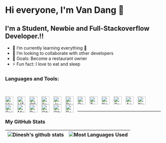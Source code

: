 # Hi everyone, I'm Van Dang 💩

## I'm a Student, Newbie and Full-Stackoverflow Developer.!!

-   🌱 I’m currently learning everything 🤣
-   👯 I’m looking to collaborate with other developers
-   🥅 Goals: Become a restaurant owner
-   ⚡ Fun fact: I love to eat and sleep

### Languages and Tools:

<br />

[<img align="left" alt="Visual Studio Code" width="26px" src="https://cdn.jsdelivr.net/gh/devicons/devicon/icons/vscode/vscode-original.svg" style="padding-right:10px;" />][vscode]
[<img align="left" alt="HTML5" width="26px" src="https://cdn.jsdelivr.net/gh/devicons/devicon/icons/html5/html5-original.svg" style="padding-right:10px;" />][html]
[<img align="left" alt="CSS3" width="26px" src="https://cdn.jsdelivr.net/gh/devicons/devicon/icons/css3/css3-original.svg" style="padding-right:10px;" />][cssplaylist]
[<img align="left" alt="Sass" width="26px" src="https://cdn.jsdelivr.net/gh/devicons/devicon/icons/sass/sass-original.svg" style="padding-right:10px;" />][sass]
[<img align="left" alt="JavaScript" width="26px" src="https://cdn.jsdelivr.net/gh/devicons/devicon/icons/javascript/javascript-original.svg" style="padding-right:10px;" />][jsplaylist]
[<img align="left" alt="React" width="26px" src="https://cdn.jsdelivr.net/gh/devicons/devicon/icons/react/react-original.svg" style="padding-right:10px;" />][reactplaylist]
[<img align="left" alt="Redux" width="26px" src="https://everyday.codes/wp-content/uploads/2020/01/0-U2DmhXYumRyXH6X1.png" style="padding-right:10px;" />][redux]
[<img align="left" alt="TypeScript" width="26px" src="https://cdn-icons-png.flaticon.com/512/5968/5968381.png" style="padding-right:10px;" />][tsplaylist]
[<img align="left" alt="NextJS" width="26px" src="https://camo.githubusercontent.com/c457309037aabdce151cc0e197d6db98234a31636ef41f2cc1c339832fe20de3/68747470733a2f2f63646e2e61757468302e636f6d2f626c6f672f6c6f676f732f6e6578746a732d6c6f676f2e706e67" style="padding-right:10px;" />][next]
[<img align="left" alt="GraphQL" width="26px" src="https://cdn.jsdelivr.net/gh/devicons/devicon/icons/graphql/graphql-plain.svg" style="padding-right:10px;" />][grql]
[<img align="left" alt="Angular" width="26px" src="https://seeklogo.com/images/A/angular-icon-logo-9946B9795D-seeklogo.com.png" style="padding-right:10px;" />][angular]
[<img align="left" alt="Node.js" width="26px" src="https://cdn.jsdelivr.net/gh/devicons/devicon/icons/nodejs/nodejs-original.svg" style="padding-right:10px;" />][nodejsplaylist]
[<img align="left" alt="SpingBoot" width="26px" src="https://i0.wp.com/totheinnovation.com/wp-content/uploads/2022/02/spring.png?resize=250%2C250&ssl=1" style="padding-right:10px;" />][spring]
[<img align="left" alt="MongoDB" width="26px" src="https://cdn.jsdelivr.net/gh/devicons/devicon/icons/mongodb/mongodb-original.svg" style="padding-right:10px;" />][mgdb]
[<img align="left" alt="PostgreSQL" width="26px" src="https://cdn-icons-png.flaticon.com/512/5968/5968342.png" style="padding-right:10px;" />][pg]
[<img align="left" alt="Git" width="26px" src="https://cdn.jsdelivr.net/gh/devicons/devicon/icons/git/git-original.svg" style="padding-right:10px;" />][git]
[<img align="left" alt="GitHub" width="26px" src="https://user-images.githubusercontent.com/3369400/139447912-e0f43f33-6d9f-45f8-be46-2df5bbc91289.png" style="padding-right:10px;" />][git]
[<img align="left" alt="Docker" width="26px" src="https://www.docker.com/wp-content/uploads/2022/03/Moby-logo.png" style="padding-right:10px;" />][docker]

<br />
<br />

---

### My GitHub Stats

| ![Dinesh's github stats][statistics] | ![Most Languages Used][mostUsedLanguages] |
| ------------- | ------------- |


[statistics]: https://github-readme-stats.vercel.app/api?username=van-dt&theme=tokyonight&show_icons=true&line_height=20&hide_border=false&title_color=ff652f&icon_color=FFE400&bg_color=09131B&text_color=ffffff&border_color=0c1a25


[mostUsedLanguages]: https://githubstatistics.vercel.app/api/top-langs/?username=van-dt&layout=compact&hide_border=true&bg_color=8282820f&text_color=2f80ed

[vscode]: https://code.visualstudio.com/
[html]: https://www.w3schools.com/html/
[nodejsplaylist]: https://nodejs.org/en/
[jsplaylist]: https://developer.mozilla.org/en-US/docs/Web/JavaScript
[grql]: https://graphql.org/
[sass]: https://sass-lang.com/
[tsplaylist]: https://www.typescriptlang.org/
[cssplaylist]: https://www.w3schools.com/css/
[reactplaylist]: https://reactjs.org/
[redux]: https://redux.js.org/
[next]: https://nextjs.org/
[mgdb]: https://www.mongodb.com/
[pg]: https://www.postgresql.org/
[git]: https://github.com/
[docker]: https://www.docker.com/
[angular]: https://angular.io/
[spring]: https://spring.io/projects/spring-boot
